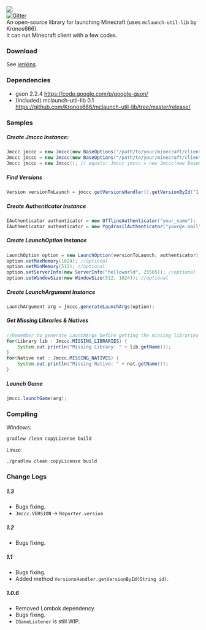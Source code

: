 ![](http://i1.tietuku.com/e86de030295d85ac.png)<br>
[![Gitter](https://badges.gitter.im/Join%20Chat.svg)](https://gitter.im/Southern-InfinityStudio/JMCCC?utm_source=badge&utm_medium=badge&utm_campaign=pr-badge)<br>
An open-source library for launching Minecraft (uses `mclaunch-util-lib` by Kronos666).<br>
It can run Minecraft client with a few codes.

### Download
See [jenkins](http://ci.infinity-studio.org/job/JMCCC/).

### Dependencies
* gson 2.2.4 https://code.google.com/p/google-gson/
* (Included) mclaunch-util-lib 0.1 https://github.com/Kronos666/mclaunch-util-lib/tree/master/release/

### Samples
##### Create Jmccc Instance:
```java
Jmccc jmccc = new Jmccc(new BaseOptions("/path/to/your/minecraft/client/.minecraft", "/path/to/you/java/path"));
Jmccc jmccc = new Jmccc(new BaseOptions("/path/to/your/minecraft/client/.minecraft"));
Jmccc jmccc = new Jmccc(); // equals: Jmccc jmccc = new Jmccc(new BaseOptions());
```
##### Find Versions
```java
Version versionToLaunch = jmccc.getVersionsHandler().getVersionById("1.8");
```
##### Create Authenticator Instance
```java
IAuthenticator authenticator = new OfflineAuthenticator("your_name");
IAuthenticator authenticator = new YggdrasilAuthenticator("your@e.mail", "your_password");
```
##### Create LaunchOption Instance
```java
LaunchOption option = new LaunchOption(versionToLaunch, authenticator);
option.setMaxMemory(1024); //optional
option.setMinMemory(512); //optional
option.setServerInfo(new ServerInfo("helloworld", 25565)); //optional
option.setWindowSize(new WindowSize(512, 1024)); //optional
```
##### Create LaunchArgument Instance
```java
LaunchArgument arg = jmccc.generateLaunchArgs(option);
```
##### Get Missing Libraries & Natives
```java
//Remember to generate LaunchArgs before getting the missing libraries and natives.
for(Library lib : Jmccc.MISSING_LIBRARIES) {
    System.out.println("Missing Library: " + lib.getName());
}
for(Native nat : Jmccc.MISSING_NATIVES) {
    System.out.println("Missing Native: " + nat.getName());
}
```
##### Launch Game
```java
jmccc.launchGame(arg);
```

### Compiling
Windows:
```
gradlew clean copyLicense build
```
Linux:
```
./gradlew clean copyLicense build
```

### Change Logs
##### 1.3
* Bugs fixing.
* `Jmccc.VERSION` -> `Reporter.version`

##### 1.2
* Bugs fixing.

##### 1.1
* Bugs fixing.
* Added method `VersionsHandler.getVersionById(String id)`.

##### 1.0.6
* Removed Lombok dependency.
* Bugs fixing.
* `IGameListener` is still WIP.
